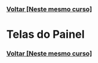 ### [Voltar [Neste mesmo curso]](../README.MD)
# Telas do Painel










### [Voltar [Neste mesmo curso]](../README.MD)
